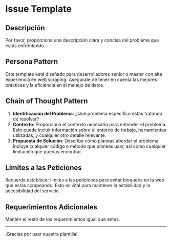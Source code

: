 # Issue Template

## Descripción

Por favor, proporciona una descripción clara y concisa del problema que estás enfrentando.

## Persona Pattern

Este template está diseñado para desarrolladores senior o master con alta experiencia en web scraping. Asegúrate de tener en cuenta las mejores prácticas y la eficiencia en el manejo de datos.

## Chain of Thought Pattern

1. **Identificación del Problema**: ¿Qué problema específico estás tratando de resolver?
2. **Contexto**: Proporciona el contexto necesario para entender el problema. Esto puede incluir información sobre el entorno de trabajo, herramientas utilizadas, y cualquier otro detalle relevante.
3. **Propuesta de Solución**: Describe cómo planeas abordar el problema. Incluye cualquier código o método que planeas usar, así como cualquier limitación que puedas encontrar.

## Límites a las Peticiones

Recuerda establecer límites a las peticiones para evitar bloqueos en la web que estás scrapeando. Esto es vital para mantener la estabilidad y la accesibilidad del servicio.

## Requerimientos Adicionales

Mantén el resto de los requerimientos igual que antes. 

---
¡Gracias por usar nuestra plantilla!